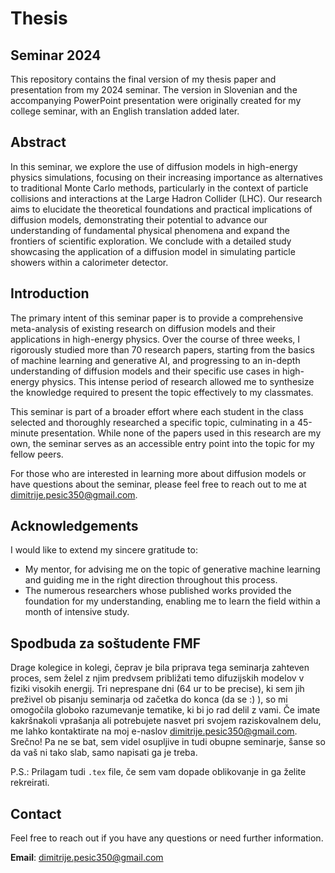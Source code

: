 # Thesis

## Seminar 2024

This repository contains the final version of my thesis paper and presentation from my 2024 seminar. The version in Slovenian and the accompanying PowerPoint presentation were originally created for my college seminar, with an English translation added later.

## Abstract

In this seminar, we explore the use of diffusion models in high-energy physics simulations, focusing on their increasing importance as alternatives to traditional Monte Carlo methods, particularly in the context of particle collisions and interactions at the Large Hadron Collider (LHC). Our research aims to elucidate the theoretical foundations and practical implications of diffusion models, demonstrating their potential to advance our understanding of fundamental physical phenomena and expand the frontiers of scientific exploration. We conclude with a detailed study showcasing the application of a diffusion model in simulating particle showers within a calorimeter detector.

## Introduction

The primary intent of this seminar paper is to provide a comprehensive meta-analysis of existing research on diffusion models and their applications in high-energy physics. Over the course of three weeks, I rigorously studied more than 70 research papers, starting from the basics of machine learning and generative AI, and progressing to an in-depth understanding of diffusion models and their specific use cases in high-energy physics. This intense period of research allowed me to synthesize the knowledge required to present the topic effectively to my classmates.

This seminar is part of a broader effort where each student in the class selected and thoroughly researched a specific topic, culminating in a 45-minute presentation. While none of the papers used in this research are my own, the seminar serves as an accessible entry point into the topic for my fellow peers.

For those who are interested in learning more about diffusion models or have questions about the seminar, please feel free to reach out to me at dimitrije.pesic350@gmail.com.

## Acknowledgements

I would like to extend my sincere gratitude to:
* My mentor, for advising me on the topic of generative machine learning and guiding me in the right direction throughout this process.
* The numerous researchers whose published works provided the foundation for my understanding, enabling me to learn the field within a month of intensive study.

## Spodbuda za soštudente FMF

Drage kolegice in kolegi, čeprav je bila priprava tega seminarja zahteven proces, sem želel z njim predvsem približati temo difuzijskih modelov v fiziki visokih energij. Tri neprespane dni (64 ur to be precise), ki sem jih preživel ob pisanju seminarja od začetka do konca (da se :) ), so mi omogočila globoko razumevanje tematike, ki bi jo rad delil z vami. Če imate kakršnakoli vprašanja ali potrebujete nasvet pri svojem raziskovalnem delu, me lahko kontaktirate na moj e-naslov dimitrije.pesic350@gmail.com. Srečno! Pa ne se bat, sem videl osupljive in tudi obupne seminarje, šanse so da vaš ni tako slab, samo napisati ga je treba.

P.S.: Prilagam tudi `.tex` file, če sem vam dopade oblikovanje in ga želite rekreirati.

## Contact

Feel free to reach out if you have any questions or need further information.

**Email**: dimitrije.pesic350@gmail.com
